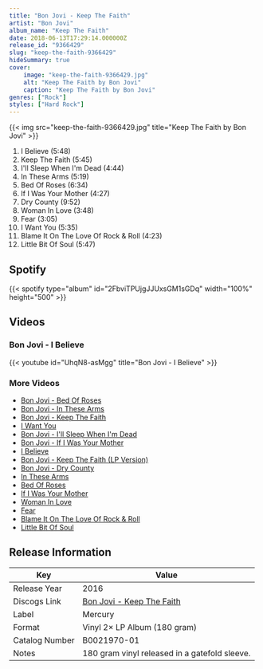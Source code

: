 ```yaml
---
title: "Bon Jovi - Keep The Faith"
artist: "Bon Jovi"
album_name: "Keep The Faith"
date: 2018-06-13T17:29:14.000000Z
release_id: "9366429"
slug: "keep-the-faith-9366429"
hideSummary: true
cover:
    image: "keep-the-faith-9366429.jpg"
    alt: "Keep The Faith by Bon Jovi"
    caption: "Keep The Faith by Bon Jovi"
genres: ["Rock"]
styles: ["Hard Rock"]
---
```


{{< img src="keep-the-faith-9366429.jpg" title="Keep The Faith by Bon Jovi" >}}

<!-- section break -->

1. I Believe (5:48)
2. Keep The Faith (5:45)
3. I'll Sleep When I'm Dead (4:44)
4. In These Arms (5:19)
5. Bed Of Roses (6:34)
6. If I Was Your Mother (4:27)
7. Dry County (9:52)
8. Woman In Love (3:48)
9. Fear (3:05)
10. I Want You (5:35)
11. Blame It On The Love Of Rock & Roll (4:23)
12. Little Bit Of Soul (5:47)

<!-- section break -->


## Spotify
{{< spotify type="album" id="2FbviTPUjgJJUxsGM1sGDq" width="100%" height="500" >}}



## Videos
### Bon Jovi - I Believe
{{< youtube id="UhqN8-asMgg" title="Bon Jovi - I Believe" >}}<br>

### More Videos

- [Bon Jovi - Bed Of Roses](https://www.youtube.com/watch?v=NvR60Wg9R7Q)
- [Bon Jovi - In These Arms](https://www.youtube.com/watch?v=59NoqP02ZYM)
- [Bon Jovi - Keep The Faith](https://www.youtube.com/watch?v=eZQyVUTcpM4)
- [I Want You](https://www.youtube.com/watch?v=t_6WvAL5_3E)
- [Bon Jovi - I'll Sleep When I'm Dead](https://www.youtube.com/watch?v=ts-e0uZfooQ)
- [Bon Jovi - If I Was Your Mother](https://www.youtube.com/watch?v=SY5-gPbJQo0)
- [I Believe](https://www.youtube.com/watch?v=TW4P5AcQFwA)
- [Bon Jovi - Keep The Faith (LP Version)](https://www.youtube.com/watch?v=Jn9EjX6vOfQ)
- [Bon Jovi - Dry County](https://www.youtube.com/watch?v=9Ja1aHnj7Wk)
- [In These Arms](https://www.youtube.com/watch?v=LK22vfSmNdI)
- [Bed Of Roses](https://www.youtube.com/watch?v=ZYc1jps3JWI)
- [If I Was Your Mother](https://www.youtube.com/watch?v=IyWLltNX7cI)
- [Woman In Love](https://www.youtube.com/watch?v=8Mj8PQNqy7U)
- [Fear](https://www.youtube.com/watch?v=LzBfVihBOVA)
- [Blame It On The Love Of Rock & Roll](https://www.youtube.com/watch?v=FOZyLCZ-n8Y)
- [Little Bit Of Soul](https://www.youtube.com/watch?v=1aakOCSMWpM)


## Release Information
|  Key           | Value                                                |
| ---------------| ---------------------------------------------------- |
| Release Year   | 2016                                   |
| Discogs Link   | [Bon Jovi - Keep The Faith](https://www.discogs.com/release/9366429-Bon-Jovi-Keep-The-Faith) |
| Label          | Mercury |
| Format         | Vinyl 2× LP Album (180 gram) |
| Catalog Number | B0021970-01 |
| Notes | 180 gram vinyl released in a gatefold sleeve.     |